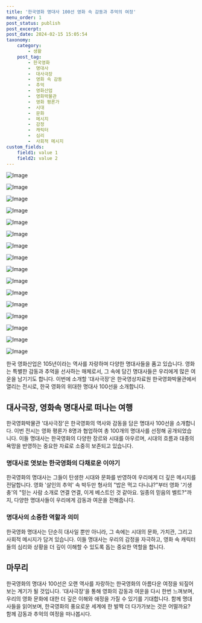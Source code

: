 ```yaml
---
title: '한국영화 명대사 100선 영화 속 감동과 추억의 여정'
menu_order: 1
post_status: publish
post_excerpt: 
post_date: 2024-02-15 15:05:54
taxonomy:
    category:
        - 생활
    post_tag:
        - 한국영화
        -  명대사
        -  대사극장
        -  영화 속 감동
        -  추억
        -  영화산업
        -  영화박물관
        -  영화 평론가
        -  시대
        -  문화
        -  메시지
        -  감정
        -  캐릭터
        -  심리
        -  사회적 메시지
custom_fields:
    field1: value 1
    field2: value 2
---
```


![Image](https://imgnews.pstatic.net/image/277/2024/02/14/0005379821_001_20240215093106156.jpeg?type=w647)

![Image](https://imgnews.pstatic.net/image/277/2024/02/14/0005379821_002_20240215093106184.jpeg?type=w647)

![Image](https://imgnews.pstatic.net/image/277/2024/02/14/0005379821_003_20240215093106209.jpeg?type=w647)

![Image](https://imgnews.pstatic.net/image/277/2024/02/14/0005379821_004_20240215093106234.png?type=w647)

![Image](https://imgnews.pstatic.net/image/277/2024/02/14/0005379821_005_20240215093106266.jpeg?type=w647)

![Image](https://imgnews.pstatic.net/image/277/2024/02/14/0005379821_006_20240215093106292.jpeg?type=w647)

![Image](https://imgnews.pstatic.net/image/277/2024/02/14/0005379821_007_20240215093106318.jpeg?type=w647)

![Image](https://imgnews.pstatic.net/image/277/2024/02/14/0005379821_008_20240215093106349.jpeg?type=w647)

![Image](https://imgnews.pstatic.net/image/277/2024/02/14/0005379821_009_20240215093106376.jpeg?type=w647)

![Image](https://imgnews.pstatic.net/image/277/2024/02/14/0005379821_010_20240215093106405.jpeg?type=w647)

![Image](https://imgnews.pstatic.net/image/277/2024/02/14/0005379821_011_20240215093106440.jpeg?type=w647)

![Image](https://imgnews.pstatic.net/image/277/2024/02/14/0005379821_012_20240215093106470.jpeg?type=w647)

![Image](https://imgnews.pstatic.net/image/277/2024/02/14/0005379821_013_20240215093106497.jpeg?type=w647)

![Image](https://imgnews.pstatic.net/image/277/2024/02/14/0005379821_014_20240215093106523.jpeg?type=w647)

![Image](https://imgnews.pstatic.net/image/277/2024/02/14/0005379821_015_20240215093106550.jpeg?type=w647)

![Image](https://imgnews.pstatic.net/image/277/2024/02/14/0005379821_016_20240215093106579.jpeg?type=w647)

한국 영화산업은 105년이라는 역사를 자랑하며 다양한 명대사들을 품고 있습니다. 영화는 특별한 감동과 추억을 선사하는 매체로서, 그 속에 담긴 명대사들은 우리에게 많은 여운을 남기기도 합니다. 이번에 소개할 '대사극장'은 한국영상자료원 한국영화박물관에서 열리는 전시로, 한국 영화의 위대한 명대사 100선을 소개합니다.
## 대사극장, 영화속 명대사로 떠나는 여행
한국영화박물관 '대사극장'은 한국영화의 역사와 감동을 담은 명대사 100선을 소개합니다. 이번 전시는 영화 평론가 8명과 협업하여 총 100개의 명대사를 선정해 공개되었습니다. 이들 명대사는 한국영화의 다양한 장르와 시대를 아우르며, 시대의 흐름과 대중의 욕망을 반영하는 중요한 자료로 소중히 보존되고 있습니다.
### 명대사로 엿보는 한국영화의 다채로운 이야기
한국영화의 명대사는 그들이 탄생한 시대와 문화를 반영하여 우리에게 더 깊은 메시지를 전달합니다. 영화 '살인의 추억' 속 박두만 형사의 "밥은 먹고 다니냐?"부터 영화 '기생충'의 "믿는 사람 소개로 연결 연결, 이게 베스트인 것 같아요. 일종의 믿음의 벨트?"까지, 다양한 명대사들이 우리에게 감동과 여운을 전해줍니다.
### 명대사의 소중한 역할과 의미
한국영화 명대사는 단순히 대사일 뿐만 아니라, 그 속에는 시대의 문화, 가치관, 그리고 사회적 메시지가 담겨 있습니다. 이들 명대사는 우리의 감정을 자극하고, 영화 속 캐릭터들의 심리와 상황을 더 깊이 이해할 수 있도록 돕는 중요한 역할을 합니다.
## 마무리
한국영화의 명대사 100선은 오랜 역사를 자랑하는 한국영화의 아름다운 여정을 되짚어보는 계기가 될 것입니다. '대사극장'을 통해 영화의 감동과 여운을 다시 한번 느껴보며, 우리의 영화 문화에 대한 더 깊은 이해와 애정을 가질 수 있기를 기대합니다. 함께 명대사들을 읽어보며, 한국영화의 풍요로운 세계에 한 발짝 더 다가가보는 것은 어떨까요? 함께 감동과 추억의 여정을 떠나봅시다.
